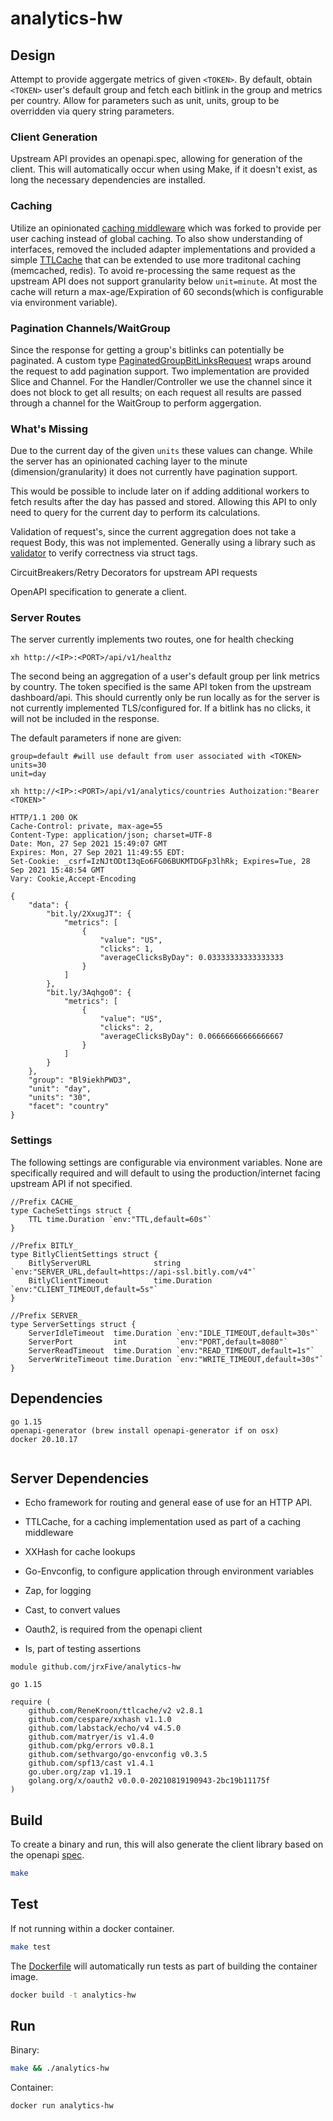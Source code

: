 # analytics-hw

## Design
Attempt to provide aggergate metrics of given `<TOKEN>`. By default, obtain `<TOKEN>` user's default group and fetch
each bitlink in the group and metrics per country. Allow for parameters
such as unit, units, group to be overridden via query string parameters. 

### Client Generation
Upstream API provides an openapi.spec, allowing for generation of the client. This will automatically occur when using
Make, if it doesn't exist, as long the necessary dependencies are installed.

### Caching
Utilize an opinionated [caching middleware](third_party/echo-http-cache) which was forked to provide per user caching instead of global
caching. To also show understanding of interfaces, removed the included adapter implementations and provided a simple [TTLCache](pkg/cache) that can
 be extended to use more traditonal caching (memcached, redis). To avoid re-processing the same request as the upstream API does not support granularity below `unit=minute`. At
most the cache will return a max-age/Expiration of 60 seconds(which is configurable via environment variable).

### Pagination Channels/WaitGroup
Since the response for getting a group's bitlinks can potentially be paginated. A custom type [PaginatedGroupBitLinksRequest](handlers/request.go)
wraps around the request to add pagination support. Two implementation are provided Slice and Channel. For the Handler/Controller
we use the channel since it does not block to get all results; on each request all results are passed through a channel for the
WaitGroup to perform aggergation.

### What's Missing
Due to the current day of the given `units` these values can change. While the server has an opinionated
caching layer to the minute (dimension/granularity) it does not currently have pagination support.

This would be possible to include later on if adding additional workers to fetch results after the day has passed and stored. Allowing
this API to only need to query for the current day to perform its calculations.

Validation of request's, since the current aggregation does not take a request Body, this was not implemented. Generally
using a library such as [validator](https://github.com/go-playground/validator) to verify correctness via struct tags.

CircuitBreakers/Retry Decorators for upstream API requests

OpenAPI specification to generate a client.

### Server Routes
The server currently implements two routes, one for health checking
```
xh http://<IP>:<PORT>/api/v1/healthz
```

The second being an aggregation of a user's default group per link metrics by country. The token specified is the same
API token from the upstream dashboard/api. This should currently only be run locally as for the server is not currently
implemented TLS/configured for. If a bitlink has no clicks, it will not be included in the response.

The default parameters if none are given:
```
group=default #will use default from user associated with <TOKEN>
units=30
unit=day
```

```
xh http://<IP>:<PORT>/api/v1/analytics/countries Authoization:"Bearer <TOKEN>"

HTTP/1.1 200 OK
Cache-Control: private, max-age=55
Content-Type: application/json; charset=UTF-8
Date: Mon, 27 Sep 2021 15:49:07 GMT
Expires: Mon, 27 Sep 2021 11:49:55 EDT:
Set-Cookie: _csrf=IzNJtODtI3qEo6FG06BUKMTDGFp3lhRk; Expires=Tue, 28 Sep 2021 15:48:54 GMT
Vary: Cookie,Accept-Encoding

{
    "data": {
        "bit.ly/2XxugJT": {
            "metrics": [
                {
                    "value": "US",
                    "clicks": 1,
                    "averageClicksByDay": 0.03333333333333333
                }
            ]
        },
        "bit.ly/3Aqhgo0": {
            "metrics": [
                {
                    "value": "US",
                    "clicks": 2,
                    "averageClicksByDay": 0.06666666666666667
                }
            ]
        }
    },
    "group": "Bl9iekhPWD3",
    "unit": "day",
    "units": "30",
    "facet": "country"
}
``` 

### Settings
The following settings are configurable via environment variables. None are specifically required and will default
to using the production/internet facing upstream API if not specified.

```golang
//Prefix CACHE_
type CacheSettings struct {
	TTL time.Duration `env:"TTL,default=60s"`
}

//Prefix BITLY_
type BitlyClientSettings struct {
	BitlyServerURL              string        `env:"SERVER_URL,default=https://api-ssl.bitly.com/v4"`
	BitlyClientTimeout          time.Duration `env:"CLIENT_TIMEOUT,default=5s"`
}

//Prefix SERVER_
type ServerSettings struct {
	ServerIdleTimeout  time.Duration `env:"IDLE_TIMEOUT,default=30s"`
	ServerPort         int           `env:"PORT,default=8080"`
	ServerReadTimeout  time.Duration `env:"READ_TIMEOUT,default=1s"`
	ServerWriteTimeout time.Duration `env:"WRITE_TIMEOUT,default=30s"`
}
```

## Dependencies
```
go 1.15
openapi-generator (brew install openapi-generator if on osx)
docker 20.10.17


```

## Server Dependencies
- Echo framework for routing and general ease of use for an HTTP API.
- TTLCache, for a caching implementation used as part of a caching middleware
- XXHash for cache lookups
- Go-Envconfig, to configure application through environment variables
- Zap, for logging
- Cast, to convert values
- Oauth2, is required from the openapi client

- Is, part of testing assertions

```
module github.com/jrxFive/analytics-hw

go 1.15

require (
	github.com/ReneKroon/ttlcache/v2 v2.8.1
	github.com/cespare/xxhash v1.1.0
	github.com/labstack/echo/v4 v4.5.0
	github.com/matryer/is v1.4.0
	github.com/pkg/errors v0.8.1
	github.com/sethvargo/go-envconfig v0.3.5
	github.com/spf13/cast v1.4.1
	go.uber.org/zap v1.19.1
	golang.org/x/oauth2 v0.0.0-20210819190943-2bc19b11175f
)

```

## Build
To create a binary and run, this will also generate the client library based on the openapi [spec](internal/specs/bitly/v4.json).

```bash
make
```

## Test
If not running within a docker container.

```bash
make test
```

The [Dockerfile](Dockerfile) will automatically run tests as part of building the container image.
```bash
docker build -t analytics-hw
```

## Run
Binary:
```bash
make && ./analytics-hw
```

Container:
```
docker run analytics-hw
```